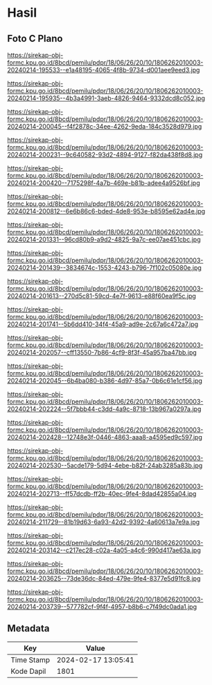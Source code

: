# Hasil

## Foto C Plano

https://sirekap-obj-formc.kpu.go.id/8bcd/pemilu/pdpr/18/06/26/20/10/1806262010003-20240214-195533--e1a48195-4065-4f8b-9734-d001aee9eed3.jpg

https://sirekap-obj-formc.kpu.go.id/8bcd/pemilu/pdpr/18/06/26/20/10/1806262010003-20240214-195935--4b3a4991-3aeb-4826-9464-9332dcd8c052.jpg

https://sirekap-obj-formc.kpu.go.id/8bcd/pemilu/pdpr/18/06/26/20/10/1806262010003-20240214-200045--f4f2878c-34ee-4262-9eda-184c3528d979.jpg

https://sirekap-obj-formc.kpu.go.id/8bcd/pemilu/pdpr/18/06/26/20/10/1806262010003-20240214-200231--9c640582-93d2-4894-9127-f82da438f8d8.jpg

https://sirekap-obj-formc.kpu.go.id/8bcd/pemilu/pdpr/18/06/26/20/10/1806262010003-20240214-200420--7175298f-4a7b-469e-b81b-adee4a9526bf.jpg

https://sirekap-obj-formc.kpu.go.id/8bcd/pemilu/pdpr/18/06/26/20/10/1806262010003-20240214-200812--6e6b86c6-bded-4de8-953e-b8595e62ad4e.jpg

https://sirekap-obj-formc.kpu.go.id/8bcd/pemilu/pdpr/18/06/26/20/10/1806262010003-20240214-201331--96cd80b9-a9d2-4825-9a7c-ee07ae451cbc.jpg

https://sirekap-obj-formc.kpu.go.id/8bcd/pemilu/pdpr/18/06/26/20/10/1806262010003-20240214-201439--3834674c-1553-4243-b796-7f102c05080e.jpg

https://sirekap-obj-formc.kpu.go.id/8bcd/pemilu/pdpr/18/06/26/20/10/1806262010003-20240214-201613--270d5c81-59cd-4e7f-9613-e88f60ea9f5c.jpg

https://sirekap-obj-formc.kpu.go.id/8bcd/pemilu/pdpr/18/06/26/20/10/1806262010003-20240214-201741--5b6dd410-34f4-45a9-ad9e-2c67a6c472a7.jpg

https://sirekap-obj-formc.kpu.go.id/8bcd/pemilu/pdpr/18/06/26/20/10/1806262010003-20240214-202057--cff13550-7b86-4cf9-8f3f-45a957ba47bb.jpg

https://sirekap-obj-formc.kpu.go.id/8bcd/pemilu/pdpr/18/06/26/20/10/1806262010003-20240214-202045--6b4ba080-b386-4d97-85a7-0b6c61e1cf56.jpg

https://sirekap-obj-formc.kpu.go.id/8bcd/pemilu/pdpr/18/06/26/20/10/1806262010003-20240214-202224--5f7bbb44-c3dd-4a9c-8718-13b967a0297a.jpg

https://sirekap-obj-formc.kpu.go.id/8bcd/pemilu/pdpr/18/06/26/20/10/1806262010003-20240214-202428--12748e3f-0446-4863-aaa8-a4595ed9c597.jpg

https://sirekap-obj-formc.kpu.go.id/8bcd/pemilu/pdpr/18/06/26/20/10/1806262010003-20240214-202530--5acde179-5d94-4ebe-b82f-24ab3285a83b.jpg

https://sirekap-obj-formc.kpu.go.id/8bcd/pemilu/pdpr/18/06/26/20/10/1806262010003-20240214-202713--ff57dcdb-ff2b-40ec-9fe4-8dad42855a04.jpg

https://sirekap-obj-formc.kpu.go.id/8bcd/pemilu/pdpr/18/06/26/20/10/1806262010003-20240214-211729--81b19d63-6a93-42d2-9392-4a60613a7e9a.jpg

https://sirekap-obj-formc.kpu.go.id/8bcd/pemilu/pdpr/18/06/26/20/10/1806262010003-20240214-203142--c217ec28-c02a-4a05-a4c6-990d417ae63a.jpg

https://sirekap-obj-formc.kpu.go.id/8bcd/pemilu/pdpr/18/06/26/20/10/1806262010003-20240214-203625--73de36dc-84ed-479e-9fe4-8377e5d91fc8.jpg

https://sirekap-obj-formc.kpu.go.id/8bcd/pemilu/pdpr/18/06/26/20/10/1806262010003-20240214-203739--577782cf-9f4f-4957-b8b6-c7f49dc0ada1.jpg


## Metadata

| Key        | Value               |
| ---------- | ------------------- |
| Time Stamp | 2024-02-17 13:05:41 |
| Kode Dapil | 1801                |



